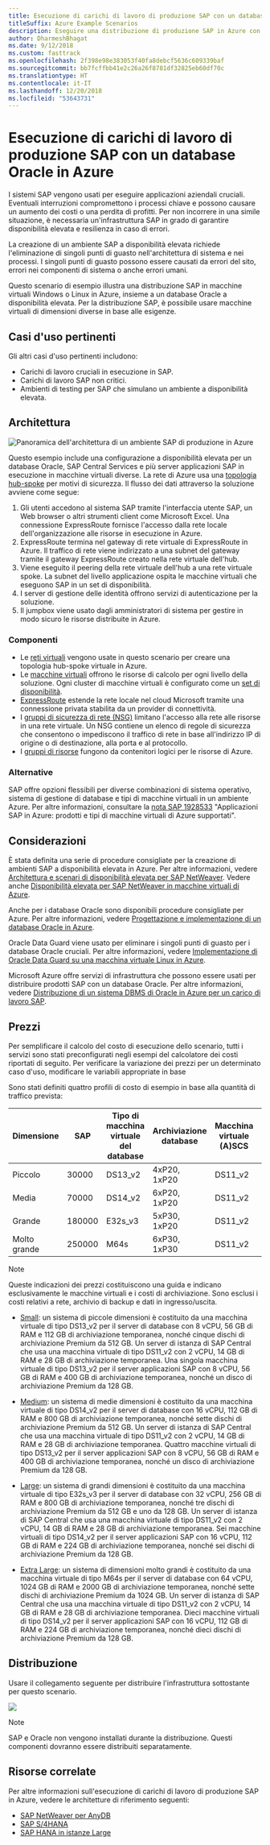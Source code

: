 ```yaml
---
title: Esecuzione di carichi di lavoro di produzione SAP con un database Oracle
titleSuffix: Azure Example Scenarios
description: Eseguire una distribuzione di produzione SAP in Azure con un database Oracle.
author: DharmeshBhagat
ms.date: 9/12/2018
ms.custom: fasttrack
ms.openlocfilehash: 2f398e98e383053f40fa8debcf5636c609339baf
ms.sourcegitcommit: bb7fcffbb41e2c26a26f8781df32825eb60df70c
ms.translationtype: HT
ms.contentlocale: it-IT
ms.lasthandoff: 12/20/2018
ms.locfileid: "53643731"
---
```

# <a name="running-sap-production-workloads-using-an-oracle-database-on-azure"></a>Esecuzione di carichi di lavoro di produzione SAP con un database Oracle in Azure

I sistemi SAP vengono usati per eseguire applicazioni aziendali cruciali. Eventuali interruzioni compromettono i processi chiave e possono causare un aumento dei costi o una perdita di profitti. Per non incorrere in una simile situazione, è necessaria un'infrastruttura SAP in grado di garantire disponibilità elevata e resilienza in caso di errori.

La creazione di un ambiente SAP a disponibilità elevata richiede l'eliminazione di singoli punti di guasto nell'architettura di sistema e nei processi. I singoli punti di guasto possono essere causati da errori del sito, errori nei componenti di sistema o anche errori umani.

Questo scenario di esempio illustra una distribuzione SAP in macchine virtuali Windows o Linux in Azure, insieme a un database Oracle a disponibilità elevata. Per la distribuzione SAP, è possibile usare macchine virtuali di dimensioni diverse in base alle esigenze.

## <a name="relevant-use-cases"></a>Casi d'uso pertinenti

Gli altri casi d'uso pertinenti includono:

- Carichi di lavoro cruciali in esecuzione in SAP.
- Carichi di lavoro SAP non critici.
- Ambienti di testing per SAP che simulano un ambiente a disponibilità elevata.

## <a name="architecture"></a>Architettura

![Panoramica dell'architettura di un ambiente SAP di produzione in Azure][architecture]

Questo esempio include una configurazione a disponibilità elevata per un database Oracle, SAP Central Services e più server applicazioni SAP in esecuzione in macchine virtuali diverse. La rete di Azure usa una [topologia hub-spoke](/azure/architecture/reference-architectures/hybrid-networking/hub-spoke) per motivi di sicurezza. Il flusso dei dati attraverso la soluzione avviene come segue:

1. Gli utenti accedono al sistema SAP tramite l'interfaccia utente SAP, un Web browser o altri strumenti client come Microsoft Excel. Una connessione ExpressRoute fornisce l'accesso dalla rete locale dell'organizzazione alle risorse in esecuzione in Azure.
2. ExpressRoute termina nel gateway di rete virtuale di ExpressRoute in Azure. Il traffico di rete viene indirizzato a una subnet del gateway tramite il gateway ExpressRoute creato nella rete virtuale dell'hub.
3. Viene eseguito il peering della rete virtuale dell'hub a una rete virtuale spoke. La subnet del livello applicazione ospita le macchine virtuali che eseguono SAP in un set di disponibilità.
4. I server di gestione delle identità offrono servizi di autenticazione per la soluzione.
5. Il jumpbox viene usato dagli amministratori di sistema per gestire in modo sicuro le risorse distribuite in Azure.

### <a name="components"></a>Componenti

- Le [reti virtuali](/azure/virtual-network/virtual-networks-overview) vengono usate in questo scenario per creare una topologia hub-spoke virtuale in Azure.
- Le [macchine virtuali](/azure/virtual-machines/windows/overview) offrono le risorse di calcolo per ogni livello della soluzione. Ogni cluster di macchine virtuali è configurato come un [set di disponibilità](/azure/virtual-machines/windows/regions-and-availability#availability-sets).
- [ExpressRoute](/azure/expressroute/expressroute-introduction) estende la rete locale nel cloud Microsoft tramite una connessione privata stabilita da un provider di connettività.
- I [gruppi di sicurezza di rete (NSG)](/azure/virtual-network/security-overview) limitano l'accesso alla rete alle risorse in una rete virtuale. Un NSG contiene un elenco di regole di sicurezza che consentono o impediscono il traffico di rete in base all'indirizzo IP di origine o di destinazione, alla porta e al protocollo.
- I [gruppi di risorse](/azure/azure-resource-manager/resource-group-overview#resource-groups) fungono da contenitori logici per le risorse di Azure.

### <a name="alternatives"></a>Alternative

SAP offre opzioni flessibili per diverse combinazioni di sistema operativo, sistema di gestione di database e tipi di macchine virtuali in un ambiente Azure. Per altre informazioni, consultare la [nota SAP 1928533](https://launchpad.support.sap.com/#/notes/1928533) "Applicazioni SAP in Azure: prodotti e tipi di macchine virtuali di Azure supportati".

## <a name="considerations"></a>Considerazioni

È stata definita una serie di procedure consigliate per la creazione di ambienti SAP a disponibilità elevata in Azure. Per altre informazioni, vedere [Architettura e scenari di disponibilità elevata per SAP NetWeaver](/azure/virtual-machines/workloads/sap/sap-high-availability-architecture-scenarios). Vedere anche [Disponibilità elevata per SAP NetWeaver in macchine virtuali di Azure](/azure/virtual-machines/workloads/sap/high-availability-guide).

Anche per i database Oracle sono disponibili procedure consigliate per Azure. Per altre informazioni, vedere [Progettazione e implementazione di un database Oracle in Azure](/azure/virtual-machines/workloads/oracle/oracle-design).

Oracle Data Guard viene usato per eliminare i singoli punti di guasto per i database Oracle cruciali. Per altre informazioni, vedere [Implementazione di Oracle Data Guard su una macchina virtuale Linux in Azure](/azure/virtual-machines/workloads/oracle/configure-oracle-dataguard).

Microsoft Azure offre servizi di infrastruttura che possono essere usati per distribuire prodotti SAP con un database Oracle. Per altre informazioni, vedere [Distribuzione di un sistema DBMS di Oracle in Azure per un carico di lavoro SAP](/azure/virtual-machines/workloads/sap/dbms_guide_oracle).

## <a name="pricing"></a>Prezzi

Per semplificare il calcolo del costo di esecuzione dello scenario, tutti i servizi sono stati preconfigurati negli esempi del calcolatore dei costi riportati di seguito. Per verificare la variazione dei prezzi per un determinato caso d'uso, modificare le variabili appropriate in base

Sono stati definiti quattro profili di costo di esempio in base alla quantità di traffico prevista:

|Dimensione|SAP|Tipo di macchina virtuale del database|Archiviazione database|Macchina virtuale (A)SCS|Archiviazione (A)SCS|Tipo di macchina virtuale dell'app|Archiviazione app|Calcolatore prezzi di Azure|
|----|----|-------|-------|-----|---|---|--------|---------------|
|Piccolo|30000|DS13_v2|4xP20, 1xP20|DS11_v2|1x P10|DS13_v2|1x P10|[Small](https://azure.com/e/45880ba0bfdf47d497851a7cf2650c7c)|
|Media|70000|DS14_v2|6xP20, 1xP20|DS11_v2|1x P10|4x DS13_v2|1x P10|[Medium](https://azure.com/e/9a523f79591347ca9a48c3aaa1406f8a)|
Grande|180000|E32s_v3|5xP30, 1xP20|DS11_v2|1x P10|6x DS14_v2|1x P10|[Large](https://azure.com/e/f70fccf571e948c4b37d4fecc07cbf42)|
Molto grande|250000|M64s|6xP30, 1xP30|DS11_v2|1x P10|10x DS14_v2|1x P10|[Extra Large](https://azure.com/e/58c636922cf94faf9650f583ff35e97b)|

> [!NOTE]
> Queste indicazioni dei prezzi costituiscono una guida e indicano esclusivamente le macchine virtuali e i costi di archiviazione. Sono esclusi i costi relativi a rete, archivio di backup e dati in ingresso/uscita.

- [Small](https://azure.com/e/45880ba0bfdf47d497851a7cf2650c7c): un sistema di piccole dimensioni è costituito da una macchina virtuale di tipo DS13_v2 per il server di database con 8 vCPU, 56 GB di RAM e 112 GB di archiviazione temporanea, nonché cinque dischi di archiviazione Premium da 512 GB. Un server di istanza di SAP Central che usa una macchina virtuale di tipo DS11_v2 con 2 vCPU, 14 GB di RAM e 28 GB di archiviazione temporanea. Una singola macchina virtuale di tipo DS13_v2 per il server applicazioni SAP con 8 vCPU, 56 GB di RAM e 400 GB di archiviazione temporanea, nonché un disco di archiviazione Premium da 128 GB.

- [Medium](https://azure.com/e/9a523f79591347ca9a48c3aaa1406f8a): un sistema di medie dimensioni è costituito da una macchina virtuale di tipo DS14_v2 per il server di database con 16 vCPU, 112 GB di RAM e 800 GB di archiviazione temporanea, nonché sette dischi di archiviazione Premium da 512 GB. Un server di istanza di SAP Central che usa una macchina virtuale di tipo DS11_v2 con 2 vCPU, 14 GB di RAM e 28 GB di archiviazione temporanea. Quattro macchine virtuali di tipo DS13_v2 per il server applicazioni SAP con 8 vCPU, 56 GB di RAM e 400 GB di archiviazione temporanea, nonché un disco di archiviazione Premium da 128 GB.

- [Large](https://azure.com/e/f70fccf571e948c4b37d4fecc07cbf42): un sistema di grandi dimensioni è costituito da una macchina virtuale di tipo E32s_v3 per il server di database con 32 vCPU, 256 GB di RAM e 800 GB di archiviazione temporanea, nonché tre dischi di archiviazione Premium da 512 GB e uno da 128 GB. Un server di istanza di SAP Central che usa una macchina virtuale di tipo DS11_v2 con 2 vCPU, 14 GB di RAM e 28 GB di archiviazione temporanea. Sei macchine virtuali di tipo DS14_v2 per il server applicazioni SAP con 16 vCPU, 112 GB di RAM e 224 GB di archiviazione temporanea, nonché sei dischi di archiviazione Premium da 128 GB.

- [Extra Large](https://azure.com/e/58c636922cf94faf9650f583ff35e97b): un sistema di dimensioni molto grandi è costituito da una macchina virtuale di tipo M64s per il server di database con 64 vCPU, 1024 GB di RAM e 2000 GB di archiviazione temporanea, nonché sette dischi di archiviazione Premium da 1024 GB. Un server di istanza di SAP Central che usa una macchina virtuale di tipo DS11_v2 con 2 vCPU, 14 GB di RAM e 28 GB di archiviazione temporanea. Dieci macchine virtuali di tipo DS14_v2 per il server applicazioni SAP con 16 vCPU, 112 GB di RAM e 224 GB di archiviazione temporanea, nonché dieci dischi di archiviazione Premium da 128 GB.

## <a name="deployment"></a>Distribuzione

Usare il collegamento seguente per distribuire l'infrastruttura sottostante per questo scenario.

<!-- markdownlint-disable MD033 -->

<a
href="https://portal.azure.com/#create/Microsoft.Template/uri/https%3A%2F%2Fraw.githubusercontent.com%2Fmspnp%2Fsolution-architectures%2Fmaster%2Fapps%2Fsap-3tier-distributed-ora%2Fazuredeploy.json" target="_blank">
    <img src="https://azuredeploy.net/deploybutton.png"/>
</a>

<!-- markdownlint-enable MD033 -->

> [!NOTE]
> SAP e Oracle non vengono installati durante la distribuzione. Questi componenti dovranno essere distribuiti separatamente.

## <a name="related-resources"></a>Risorse correlate

Per altre informazioni sull'esecuzione di carichi di lavoro di produzione SAP in Azure, vedere le architetture di riferimento seguenti:

- [SAP NetWeaver per AnyDB](/azure/architecture/reference-architectures/sap/sap-netweaver)
- [SAP S/4HANA](/azure/architecture/reference-architectures/sap/sap-s4hana)
- [SAP HANA in istanze Large](/azure/architecture/reference-architectures/sap/hana-large-instances)

<!-- links -->
[architecture]: media/architecture-sap-production.png
